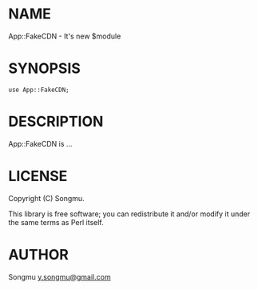 # NAME

App::FakeCDN - It's new $module

# SYNOPSIS

    use App::FakeCDN;

# DESCRIPTION

App::FakeCDN is ...

# LICENSE

Copyright (C) Songmu.

This library is free software; you can redistribute it and/or modify
it under the same terms as Perl itself.

# AUTHOR

Songmu <y.songmu@gmail.com>
